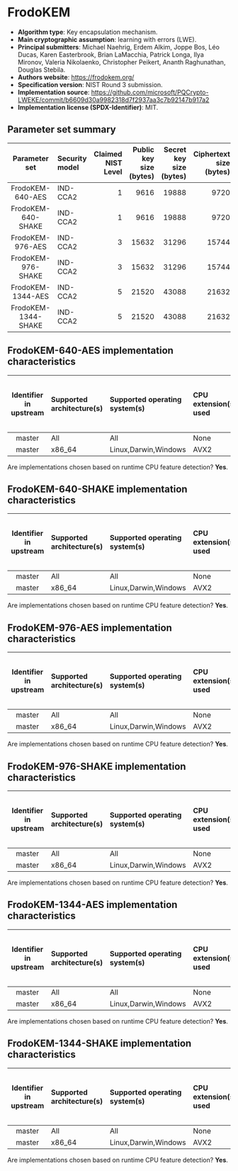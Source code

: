 # FrodoKEM

- **Algorithm type**: Key encapsulation mechanism.
- **Main cryptographic assumption**: learning with errors (LWE).
- **Principal submitters**: Michael Naehrig, Erdem Alkim, Joppe Bos, Léo Ducas, Karen Easterbrook, Brian LaMacchia, Patrick Longa, Ilya Mironov, Valeria Nikolaenko, Christopher Peikert, Ananth Raghunathan, Douglas Stebila.
- **Authors website**: https://frodokem.org/
- **Specification version**: NIST Round 3 submission.
- **Implementation source**: https://github.com/microsoft/PQCrypto-LWEKE/commit/b6609d30a9982318d7f2937aa3c7b92147b917a2
- **Implementation license (SPDX-Identifier)**: MIT.

## Parameter set summary

|    Parameter set    | Security model   |   Claimed NIST Level |   Public key size (bytes) |   Secret key size (bytes) |   Ciphertext size (bytes) |   Shared secret size (bytes) |
|:-------------------:|:-----------------|---------------------:|--------------------------:|--------------------------:|--------------------------:|-----------------------------:|
|  FrodoKEM-640-AES   | IND-CCA2         |                    1 |                      9616 |                     19888 |                      9720 |                           16 |
| FrodoKEM-640-SHAKE  | IND-CCA2         |                    1 |                      9616 |                     19888 |                      9720 |                           16 |
|  FrodoKEM-976-AES   | IND-CCA2         |                    3 |                     15632 |                     31296 |                     15744 |                           24 |
| FrodoKEM-976-SHAKE  | IND-CCA2         |                    3 |                     15632 |                     31296 |                     15744 |                           24 |
|  FrodoKEM-1344-AES  | IND-CCA2         |                    5 |                     21520 |                     43088 |                     21632 |                           32 |
| FrodoKEM-1344-SHAKE | IND-CCA2         |                    5 |                     21520 |                     43088 |                     21632 |                           32 |

## FrodoKEM-640-AES implementation characteristics

|  Identifier in upstream  | Supported architecture(s)   | Supported operating system(s)   | CPU extension(s) used   | No branching-on-secrets claimed?   | No branching-on-secrets checked by valgrind?   | Large stack usage?   |
|:------------------------:|:----------------------------|:--------------------------------|:------------------------|:-----------------------------------|:-----------------------------------------------|:---------------------|
|          master          | All                         | All                             | None                    | True                               | True                                           | False                |
|          master          | x86_64                      | Linux,Darwin,Windows            | AVX2                    | True                               | True                                           | False                |

Are implementations chosen based on runtime CPU feature detection? **Yes**.

## FrodoKEM-640-SHAKE implementation characteristics

|  Identifier in upstream  | Supported architecture(s)   | Supported operating system(s)   | CPU extension(s) used   | No branching-on-secrets claimed?   | No branching-on-secrets checked by valgrind?   | Large stack usage?   |
|:------------------------:|:----------------------------|:--------------------------------|:------------------------|:-----------------------------------|:-----------------------------------------------|:---------------------|
|          master          | All                         | All                             | None                    | True                               | True                                           | False                |
|          master          | x86_64                      | Linux,Darwin,Windows            | AVX2                    | True                               | True                                           | False                |

Are implementations chosen based on runtime CPU feature detection? **Yes**.

## FrodoKEM-976-AES implementation characteristics

|  Identifier in upstream  | Supported architecture(s)   | Supported operating system(s)   | CPU extension(s) used   | No branching-on-secrets claimed?   | No branching-on-secrets checked by valgrind?   | Large stack usage?   |
|:------------------------:|:----------------------------|:--------------------------------|:------------------------|:-----------------------------------|:-----------------------------------------------|:---------------------|
|          master          | All                         | All                             | None                    | True                               | True                                           | False                |
|          master          | x86_64                      | Linux,Darwin,Windows            | AVX2                    | True                               | True                                           | False                |

Are implementations chosen based on runtime CPU feature detection? **Yes**.

## FrodoKEM-976-SHAKE implementation characteristics

|  Identifier in upstream  | Supported architecture(s)   | Supported operating system(s)   | CPU extension(s) used   | No branching-on-secrets claimed?   | No branching-on-secrets checked by valgrind?   | Large stack usage?   |
|:------------------------:|:----------------------------|:--------------------------------|:------------------------|:-----------------------------------|:-----------------------------------------------|:---------------------|
|          master          | All                         | All                             | None                    | True                               | True                                           | False                |
|          master          | x86_64                      | Linux,Darwin,Windows            | AVX2                    | True                               | True                                           | False                |

Are implementations chosen based on runtime CPU feature detection? **Yes**.

## FrodoKEM-1344-AES implementation characteristics

|  Identifier in upstream  | Supported architecture(s)   | Supported operating system(s)   | CPU extension(s) used   | No branching-on-secrets claimed?   | No branching-on-secrets checked by valgrind?   | Large stack usage?   |
|:------------------------:|:----------------------------|:--------------------------------|:------------------------|:-----------------------------------|:-----------------------------------------------|:---------------------|
|          master          | All                         | All                             | None                    | True                               | True                                           | False                |
|          master          | x86_64                      | Linux,Darwin,Windows            | AVX2                    | True                               | True                                           | False                |

Are implementations chosen based on runtime CPU feature detection? **Yes**.

## FrodoKEM-1344-SHAKE implementation characteristics

|  Identifier in upstream  | Supported architecture(s)   | Supported operating system(s)   | CPU extension(s) used   | No branching-on-secrets claimed?   | No branching-on-secrets checked by valgrind?   | Large stack usage?   |
|:------------------------:|:----------------------------|:--------------------------------|:------------------------|:-----------------------------------|:-----------------------------------------------|:---------------------|
|          master          | All                         | All                             | None                    | True                               | True                                           | False                |
|          master          | x86_64                      | Linux,Darwin,Windows            | AVX2                    | True                               | True                                           | False                |

Are implementations chosen based on runtime CPU feature detection? **Yes**.
